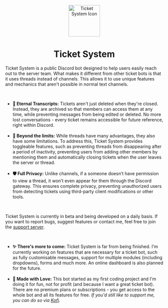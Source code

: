 <p align="center">
  <img src="https://github.com/user-attachments/assets/c2cc63aa-4ae4-419d-badf-7249a923db4e" alt="Ticket System Icon" width="100" />
</p>

<h1 align="center">Ticket System</h1>

<p>
Ticket System is a public Discord bot designed to help users easily reach out to the server team. What makes it different from other ticket bots is that it uses threads instead of channels. This allows it to use unique features and mechanics that aren't possible in normal text channels.
</p>

<br>

<ul>
<li><b>📃 Eternal Transcripts:</b> Tickets aren't just deleted when they're closed. Instead, they are archived so that members can access them at any time, while preventing messages from being edited or deleted. No more lost conversations - every ticket remains accessible for future reference, right within Discord.</li>
<br>
<li><b>🌃 Beyond the limits:</b> While threads have many advantages, they also have some limitations. To address this, Ticket System provides toggleable features, such as preventing threads from disappearing after a period of inactivity, preventing users from adding other members by mentioning them and automatically closing tickets when the user leaves the server or thread.</li>
<br>
<li><b>🛡️ Full Privacy:</b> Unlike channels, if a someone doesn’t have permission to view a thread, it won’t even appear for them through the Discord gateway. This ensures complete privacy, preventing unauthorized users from detecting tickets using third-party client modifications or other tools.</li>
</ul>

<br>

<p>
Ticket System is currently in beta and being developed on a daily basis. If you want to report bugs, suggest features or contact me, feel free to join the <a href="https://discord.gg/4XZ6T2wen4">support server</a>.
</p>

<br>

<ul>
<li><b>✨ There's more to come:</b> Ticket System is far from being finished. I'm currently working on features that are necessary for a ticket bot, such as fully customisable messages, support for multiple modules (including dropdowns), forms and much more. An online dashboard is also planned for the future.</li>
<br>
<li><b>💖 Made with Love:</b> This bot started as my first coding project and I'm doing it for fun, not for profit (and because I want a great ticket bot).  There are no premium plans or subscriptions - you get access to the whole bot and all its features for free. <i>If you'd still like to support me, you can do so via <a href="https://ko-fi.com/phoenix3000">Kofi</a>.</i></li>
</ul>
